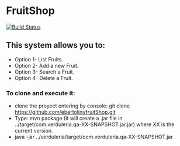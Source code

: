 # FruitShop
[![Build Status](https://travis-ci.org/ebertolini/fruitShop.svg?branch=master)](https://travis-ci.org/ebertolini/fruitShop)

This system allows you to:
-------------------------
- Option 1- List Fruits.
- Option 2- Add a new Fruit.
- Option 3- Search a Fruit. 
- Option 4- Delete a Fruit.


### To clone and execute it:
- clone the proyect entering by console: git clone https://github.com/ebertolini/fruitShop.git
- Type: mvn package (It will create a .jar file in ../target/com.verduleria.qa-XX-SNAPSHOT.jar.jar) where XX is the current version.
- java -jar ../verduleria/target/com.verduleria.qa-XX-SNAPSHOT.jar 
